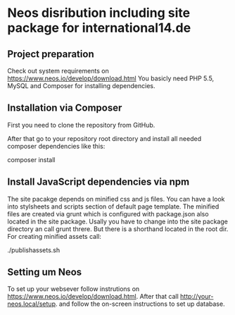# Neos disribution including site package for international14.de

## Project preparation

Check out system requirements on https://www.neos.io/develop/download.html
You basicly need PHP 5.5, MySQL and Composer for installing dependencies.

## Installation via Composer

First you need to clone the repository from GitHub.

After that go to your repository root directory and install all needed composer dependencies like this:

 composer install

## Install JavaScript dependencies via npm

The site pacakge depends on minified css and js files. You can have a look into stylsheets and scripts section of default page template.
The minified files are created via grunt which is configured with package.json also located in the site package. Usally you have to change into the site package directory an call grunt threre.
But there is a shorthand located in the root dir. For creating minified assets call:

 ./publishassets.sh
 
## Setting um Neos

To set up your websever follow instrutions on https://www.neos.io/develop/download.html.
After that call http://your-neos.local/setup. and follow the on-screen instructions to set up database.

